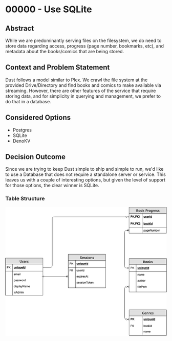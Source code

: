 # 00000 - Use SQLite

## Abstract

While we are predominantly serving files on the filesystem, we do need to store data regarding access, progress (page number, bookmarks, etc), and metadata about the books/comics that are being stored. 

## Context and Problem Statement

Dust follows a model similar to Plex. We crawl the file system at the provided Drive/Directory and find books and comics to make available via streaming. However, there are other features of the service that require storing data, and for simplicity in querying and management, we prefer to do that in a database.

## Considered Options

- Postgres
- SQLite
- DenoKV


## Decision Outcome

Since we are trying to keep Dust simple to ship and simple to run, we'd like to use a Database that does not require a standalone server or service. This leaves us with a couple of interesting options, but given the level of support for those options, the clear winner is SQLite.

<!-- Add additional information here, comparison of options, research, etc -->

### Table Structure

![Dust DB table structure](./assets/dust_db.png)
